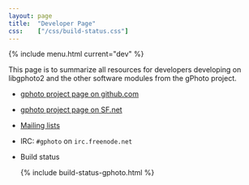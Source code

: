 ```yaml
---
layout: page
title:  "Developer Page"
css:    ["/css/build-status.css"]
---
```

{% include menu.html current="dev" %}


This page is to summarize all resources for developers developing on libgphoto2
and the other software modules from the gPhoto project.

* [gphoto project page on github.com](https://github.com/gphoto/)

* [gphoto project page on SF.net](https://sourceforge.net/projects/gphoto/)

* [Mailing lists](/mailinglists/)

* IRC: `#gphoto` on `irc.freenode.net`

* Build status

  {% include build-status-gphoto.html %}

<!-- * Pull requests on github -->

<!-- * [Working with git repos](/dev/working-with-git/) -->
